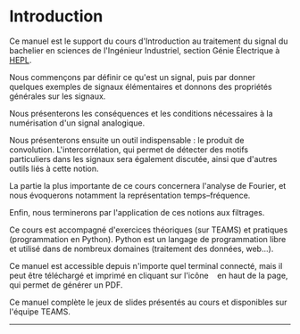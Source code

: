 # Introduction

Ce manuel est le support du cours d'Introduction au traitement du signal du bachelier en sciences de l'Ingénieur Industriel, section Génie Électrique 
à [HEPL](https://hepl.be/fr/master-ingenieur-industriel/electronique-systemes-embarques).

Nous commençons par définir ce qu'est un signal,
puis par donner quelques exemples de signaux élémentaires
et donnons des propriétés générales sur les signaux.

Nous présenterons les conséquences et les conditions nécessaires à la numérisation d'un signal analogique.

Nous présenterons ensuite un outil indispensable : le produit de convolution.
L'intercorrélation, qui permet de détecter des motifs particuliers dans les signaux
sera également discutée, ainsi que d'autres outils liés à cette notion.

La partie la plus importante de ce cours concernera l'analyse de Fourier,
et nous évoquerons notamment la représentation temps–fréquence.

Enfin, nous terminerons par l'application de ces notions aux filtrages.

<!-- Mindmap ? -->

Ce cours est accompagné d'exercices théoriques (sur TEAMS)
et pratiques (programmation en Python).
Python est un langage de programmation libre et utilisé dans de nombreux domaines
(traitement des données, web...).

Ce manuel est accessible depuis n'importe quel terminal connecté,
mais il peut être téléchargé et imprimé en cliquant sur l'icône
&nbsp;<i class="fas fa-download"></i>&nbsp; en haut de la page, qui permet de générer un PDF.

Ce manuel complète le jeux de slides présentés au cours et disponibles sur l'équipe TEAMS.

-------------------------

```{tableofcontents}
```
